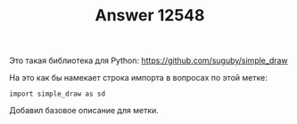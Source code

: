 ﻿---
title: "Answer 12548"
se.owner.user_id: 1365
se.owner.display_name: "insolor"
se.owner.link: "https://ru.meta.stackoverflow.com/users/1365/insolor"
se.answer_id: 12548
se.question_id: 12546
se.post_type: answer
se.is_accepted: False
---
<p>Это такая библиотека для Python: <a href="https://github.com/suguby/simple_draw" rel="nofollow noreferrer">https://github.com/suguby/simple_draw</a></p>
<p>На это как бы намекает строка импорта в вопросах по этой метке:</p>
<pre><code>import simple_draw as sd
</code></pre>
<p>Добавил базовое описание для метки.</p>
